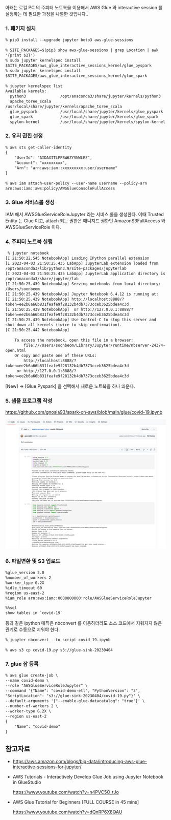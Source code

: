 아래는 로컬 PC 의 주피터 노트북을 이용해서 AWS Glue 와 interactive session 를 설정하는 데 필요한 과정을 나열한 것입니다..

### 1. 패키지 설치 ###
```
% pip3 install --upgrade jupyter boto3 aws-glue-sessions

% SITE_PACKAGES=$(pip3 show aws-glue-sessions | grep Location | awk '{print $2}')
% sudo jupyter kernelspec install $SITE_PACKAGES/aws_glue_interactive_sessions_kernel/glue_pyspark
% sudo jupyter kernelspec install $SITE_PACKAGES/aws_glue_interactive_sessions_kernel/glue_spark 

% jupyter kernelspec list
Available kernels:
  python3               /opt/anaconda3/share/jupyter/kernels/python3
  apache_toree_scala    /usr/local/share/jupyter/kernels/apache_toree_scala
  glue_pyspark          /usr/local/share/jupyter/kernels/glue_pyspark
  glue_spark            /usr/local/share/jupyter/kernels/glue_spark
  spylon-kernel         /usr/local/share/jupyter/kernels/spylon-kernel
```

### 2. 유저 권한 설정 ###

```
% aws sts get-caller-identity
{
    "UserId": "AIDAXITLFFBW6ZYSNWLEZ",
    "Account": "xxxxxxxxx",
    "Arn": "arn:aws:iam::xxxxxxxxx:user/username"
}

% aws iam attach-user-policy --user-name username --policy-arn arn:aws:iam::aws:policy/AWSGlueConsoleFullAccess
```

### 3. Glue 서비스롤 생성 ###

IAM 에서 AWSGlueServiceRoleJupyter 라는 서비스 롤을 생성한다. 이때 Trusted Entity 는 Glue 이고, attach 되는 권한은 매니지드 권한인 AmazonS3FullAccess 와 AWSGlueServiceRole 이다.


### 4. 주피터 노트북 실행 ### 
```
 % jupyter notebook
[I 21:50:22.545 NotebookApp] Loading IPython parallel extension
[I 2023-04-03 21:50:25.435 LabApp] JupyterLab extension loaded from /opt/anaconda3/lib/python3.9/site-packages/jupyterlab
[I 2023-04-03 21:50:25.435 LabApp] JupyterLab application directory is /opt/anaconda3/share/jupyter/lab
[I 21:50:25.439 NotebookApp] Serving notebooks from local directory: /Users/soonbeom
[I 21:50:25.439 NotebookApp] Jupyter Notebook 6.4.12 is running at:
[I 21:50:25.439 NotebookApp] http://localhost:8888/?token=ee2b6a66b831feafe9f28132b4db7373cceb3625bdea4c3d
[I 21:50:25.439 NotebookApp]  or http://127.0.0.1:8888/?token=ee2b6a66b831feafe9f28132b4db7373cceb3625bdea4c3d
[I 21:50:25.439 NotebookApp] Use Control-C to stop this server and shut down all kernels (twice to skip confirmation).
[C 21:50:25.442 NotebookApp]

    To access the notebook, open this file in a browser:
        file:///Users/soonbeom/Library/Jupyter/runtime/nbserver-24374-open.html
    Or copy and paste one of these URLs:
        http://localhost:8888/?token=ee2b6a66b831feafe9f28132b4db7373cceb3625bdea4c3d
     or http://127.0.0.1:8888/?token=ee2b6a66b831feafe9f28132b4db7373cceb3625bdea4c3d
```
[New] -> [Glue Pyspark] 을 선택해서 새로운 노트북을 하나 띄운다. 


### 5. 샘플 프로그램 작성 ###

https://github.com/gnosia93/spark-on-aws/blob/main/glue/covid-19.ipynb

![](https://github.com/gnosia93/spark-on-aws/blob/main/glue/covid-19.png)

### 6. 파일변환 및 S3 업로드 ###

```
%glue_version 2.0
%number_of_workers 2
%worker_type G.2X
%idle_timeout 60
%region us-east-2
%iam_role arn:aws:iam::0000000000:role/AWSGlueServiceRoleJupyter 
```
```
%%sql 
show tables in `covid-19`
```

등과 같은 ipython 매직은 nbconvert 를 이용하더라도 소스 코드에서 지워지지 않은 관계로 수동으로 지워야 한다. 

```
% jupyter nbconvert --to script covid-19.ipynb

% aws s3 cp covid-19.py s3://glue-sink-20230404
```



### 7. glue 잡 등록 ###
```
% aws glue create-job \
--name covid-demo \
--role "AWSGlueServiceRoleJupyter" \
--command '{"Name": "covid-demo-etl", "PythonVersion": "3", "ScriptLocation": "s3://glue-sink-20230404/covid-19.py"}' \
--default-arguments '{"--enable-glue-datacatalog": "true"}' \
--number-of-workers 2 \
--worker-type G.2X \
--region us-east-2
{
    "Name": "covid-demo"
}
```

## 참고자료 ##

* https://aws.amazon.com/blogs/big-data/introducing-aws-glue-interactive-sessions-for-jupyter/

* AWS Tutorials - Interactively Develop Glue Job using Jupyter Notebook in GlueStudio

  https://www.youtube.com/watch?v=n4PVC5O_tJo
  
  
* AWS Glue Tutorial for Beginners [FULL COURSE in 45 mins]

  https://www.youtube.com/watch?v=dQnRP6X8QAU
